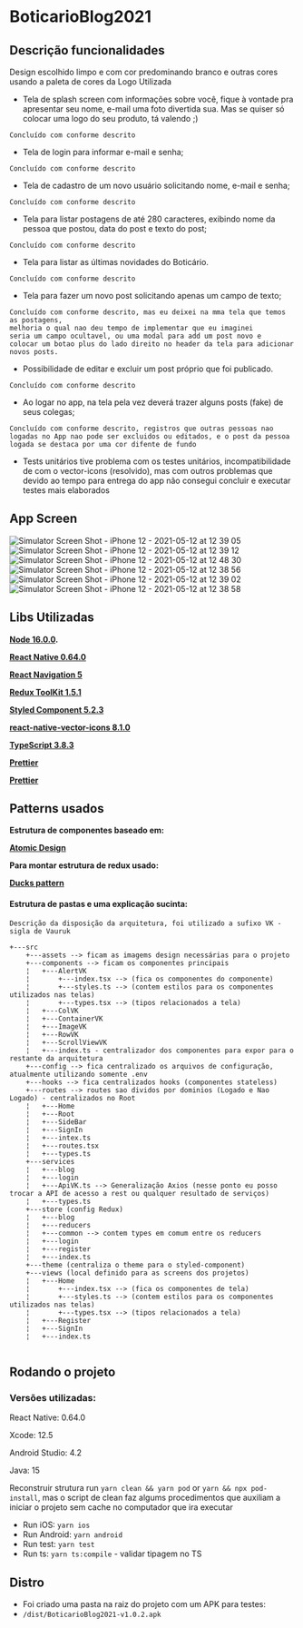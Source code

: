 # BoticarioBlog2021

## Descrição funcionalidades

Design escolhido limpo e com cor predominando branco e outras cores usando a paleta de cores da Logo Utilizada

- Tela de splash screen com informações sobre você, fique à vontade pra
apresentar seu nome, e-mail uma foto divertida sua. Mas se quiser só
colocar uma logo do seu produto, tá valendo ;)
 ```
 Concluído com conforme descrito
 ```
- Tela de login para informar e-mail e senha;
 ```
 Concluído com conforme descrito
 ```
- Tela de cadastro de um novo usuário solicitando nome, e-mail e senha;
 ```
 Concluído com conforme descrito
 ```
- Tela para listar postagens de até 280 caracteres, exibindo nome da pessoa que
postou, data do post e texto do post;
 ```
 Concluído com conforme descrito
 ```
- Tela para listar as últimas novidades do Boticário.
 ```
 Concluído com conforme descrito
 ```
- Tela para fazer um novo post solicitando apenas um campo de texto;
 ```
 Concluído com conforme descrito, mas eu deixei na mma tela que temos as postagens, 
 melhoria o qual nao deu tempo de implementar que eu imaginei 
 seria um campo ocultavel, ou uma modal para add um post novo e 
 colocar um botao plus do lado direito no header da tela para adicionar novos posts.
 
 ```
- Possibilidade de editar e excluir um post próprio que foi publicado.
 ```
 Concluído com conforme descrito
 ```
- Ao logar no app, na tela pela vez deverá trazer alguns posts (fake) de seus
colegas;
 ```
 Concluído com conforme descrito, registros que outras pessoas nao logadas no App nao pode ser excluidos ou editados, e o post da pessoa logada se destaca por uma cor difente de fundo
 ```
 
 - Tests unitários tive problema com os testes unitários, incompatibilidade de com o vector-icons (resolvido), mas com outros problemas que devido ao tempo para entrega do app não consegui concluir e executar testes mais elaborados

## App Screen
![Simulator Screen Shot - iPhone 12 - 2021-05-12 at 12 39 05](https://user-images.githubusercontent.com/12579082/118005582-e2c7c380-b320-11eb-9646-54b5892ead97.png)
![Simulator Screen Shot - iPhone 12 - 2021-05-12 at 12 39 12](https://user-images.githubusercontent.com/12579082/118005588-e3605a00-b320-11eb-9b73-44ecad75fee9.png)
![Simulator Screen Shot - iPhone 12 - 2021-05-12 at 12 48 30](https://user-images.githubusercontent.com/12579082/118005557-dfccd300-b320-11eb-81c3-c5dc676a8c1a.png)
![Simulator Screen Shot - iPhone 12 - 2021-05-12 at 12 38 56](https://user-images.githubusercontent.com/12579082/118005562-e0fe0000-b320-11eb-9616-d4c0065403de.png)
![Simulator Screen Shot - iPhone 12 - 2021-05-12 at 12 39 02](https://user-images.githubusercontent.com/12579082/118005579-e22f2d00-b320-11eb-8dd8-6c4380e7e4c3.png)
![Simulator Screen Shot - iPhone 12 - 2021-05-12 at 12 38 58](https://user-images.githubusercontent.com/12579082/118005567-e1969680-b320-11eb-9ca8-9786a3943980.png)

## Libs Utilizadas
 **[Node 16.0.0](https://nodejs.org/en/).**
 
 **[React Native 0.64.0](https://reactnative.dev/)**
 
 **[React Navigation 5](https://reactnavigation.org/blog/2020/02/06/react-navigation-5.0/)**
 
 **[Redux ToolKit 1.5.1](https://redux-toolkit.js.org/)**
 
 **[Styled Component 5.2.3](https://styled-components.com/)**
 
 **[react-native-vector-icons 8.1.0](https://github.com/oblador/react-native-vector-icons)**
 
 **[TypeScript 3.8.3](https://www.typescriptlang.org/docs/)**
 
 **[Prettier](https://prettier.io/docs/en/index.html)**
 
 **[Prettier](https://prettier.io/docs/en/index.html)**
 
 ## Patterns usados
 **Estrutura de componentes baseado em:**
 
 **[Atomic Design]( https://medium.com/engineering-zemoso/atomic-design-in-react-react-native-using-a-theming-library-part-1-4fc2e0e2ccc8)**
  
 
 **Para montar estrutura de redux usado:**
 
 **[Ducks pattern]( https://github.com/erikras/ducks-modular-redux)**
  

#### Estrutura de pastas e uma explicação sucinta:

```
Descrição da disposição da arquitetura, foi utilizado a sufixo VK - sigla de Vauruk

+---src
    +---assets --> ficam as imagems design necessárias para o projeto
    +---components --> ficam os componentes principais 
    ¦   +---AlertVK 
    ¦       +---index.tsx --> (fica os componentes do componente)
    ¦       +---styles.ts --> (contem estilos para os componentes utilizados nas telas)
    ¦       +---types.tsx --> (tipos relacionados a tela)
    ¦   +---ColVK
    ¦   +---ContainerVK
    ¦   +---ImageVK
    ¦   +---RowVK
    ¦   +---ScrollViewVK
    ¦   +---index.ts - centralizador dos componentes para expor para o restante da arquitetura 
    +---config --> fica centralizado os arquivos de configuração, atualmente utilizando somente .env
    +---hooks --> fica centralizados hooks (componentes stateless)
    +---routes --> routes sao dividos por dominios (Logado e Nao Logado) - centralizados no Root
    ¦   +---Home
    ¦   +---Root
    ¦   +---SideBar
    ¦   +---SignIn
    ¦   +---intex.ts
    ¦   +---routes.tsx
    ¦   +---types.ts
    +---services
    ¦   +---blog
    ¦   +---login
    ¦   +---ApiVK.ts --> Generalização Axios (nesse ponto eu posso trocar a API de acesso a rest ou qualquer resultado de serviços)
    ¦   +---types.ts
    +---store (config Redux)
    ¦   +---blog
    ¦   +---reducers
    ¦   +---common --> contem types em comum entre os reducers
    ¦   +---login
    ¦   +---register
    ¦   +---index.ts
    +---theme (centraliza o theme para o styled-component)
    +---views (local definido para as screens dos projetos)
    ¦   +---Home
    ¦       +---index.tsx --> (fica os componentes de tela)
    ¦       +---styles.ts --> (contem estilos para os componentes utilizados nas telas)
    ¦       +---types.tsx --> (tipos relacionados a tela)
    ¦   +---Register
    ¦   +---SignIn
    ¦   +---index.ts
    
```


## Rodando o projeto 
### Versões utilizadas:

React Native: 0.64.0

Xcode: 12.5

Android Studio: 4.2 

Java: 15


Reconstruir strutura run `yarn clean && yarn pod` or `yarn && npx pod-install`, mas o script de clean faz algums procedimentos que auxiliam
a iniciar o projeto sem cache no computador que ira executar

- Run iOS: `yarn ios`
- Run Android: `yarn android`
- Run test: `yarn test`
- Run ts: `yarn ts:compile` - validar tipagem no TS

## Distro
- Foi criado uma pasta na raiz do projeto com um APK para testes:
- `/dist/BoticarioBlog2021-v1.0.2.apk`


